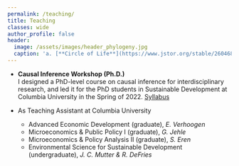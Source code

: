 ```yaml
---
permalink: /teaching/
title: Teaching
classes: wide
author_profile: false
header:
  image: /assets/images/header_phylogeny.jpg
  caption: 'a. [**Circle of Life**](https://www.jstor.org/stable/26046885){:target="_blank"} (2016), b. [**Humans are apes**](https://australian.museum/learn/science/human-evolution/humans-are-apes-great-apes){:target="_blank"}'
---
```



  - **Causal Inference Workshop (Ph.D.)** \
I designed a PhD-level course on causal inference for interdisciplinary research, and led it for the PhD students in Sustainable Development at Columbia University in the Spring of 2022. [Syllabus](../docs/CIworkshop_syllabus.pdf)


  - As Teaching Assistant at Columbia University  
    * Advanced Economic Development (graduate), *E. Verhoogen*
    * Microeconomics & Public Policy I (graduate), *G. Jehle*
    * Microeconomics & Policy Analysis II (graduate), *S. Eren*
    * Environmental Science for Sustainable Development (undergraduate), *J. C. Mutter & R. DeFries*
